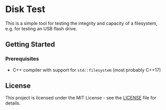 # Disk Test

This is a simple tool for testing the integrity and capacity of a filesystem,
e.g. for testing an USB flash drive.

## Getting Started

### Prerequisites

  - C++ compiler with support for `std::filesystem` (most probably C++17)

## License

This project is licensed under the MIT License - see the [LICENSE](LICENSE) file for details.